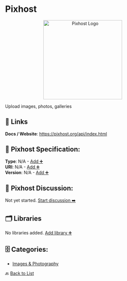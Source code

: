 # Pixhost
<p align="center">
    <img width="256" src="https://raw.githubusercontent.com/apis-list/apis-list/main/apis/pixhost/logo_256x256.png" alt="Pixhost Logo"/>
</p>
Upload images, photos, galleries

##  🔗 Links
**Docs / Website**: https://pixhost.org/api/index.html

## 🧬 Pixhost Specification:
**Type**: N/A - [Add ➕](https://github.com/apis-list/apis-list/edit/main/apis.yaml#L15026)  
**URI**: N/A - [Add ➕](https://github.com/apis-list/apis-list/edit/main/apis.yaml#L15026)  
**Version**: N/A - [Add ➕](https://github.com/apis-list/apis-list/edit/main/apis.yaml#L15026)

## 💬 Pixhost Discussion:
Not yet started. [Start discussion ➡️](https://github.com/apis-list/apis-list/discussions/new)

## 🗂️ Libraries

No libraries added. [Add library ➕](https://github.com/apis-list/apis-list/edit/main/apis.yaml#L15026)    


## 🗄️ Categories:
- [Images & Photography](https://github.com/apis-list/apis-list#images--photography-)

🔙  [Back to List](https://github.com/apis-list/apis-list)
